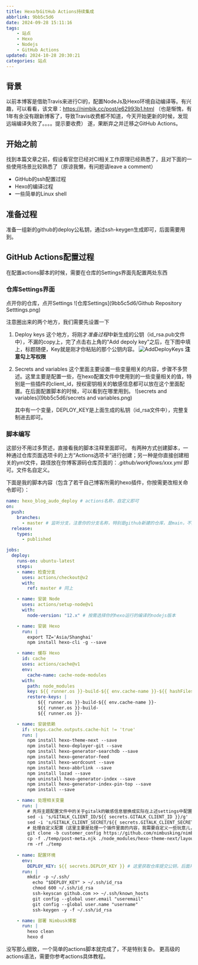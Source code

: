```yaml
---
title: Hexo与GitHub Actions持续集成
abbrlink: 9bb5c5d6
date: 2024-09-28 15:11:16
tags:
    - 站点
    - Hexo
    - Nodejs
    - GitHub Actions
updated: 2024-10-28 20:30:21
categories: 站点
---
```


## 背景
以前本博客是借助Travis来进行CI的，配置NodeJs及Hexo环境自动编译等。有兴趣，可以看看，该文章：https://nimbik.cc/post/e62993b1.html
（也是惭愧，有1年有余没有跟新博客了，导致Travis收费都不知道，今天开始更新的时候，发现远端编译失败了。。。。提示要收费）
遂，果断弃之并迁移之GitHub Actions。

<!-- more -->

## 开始之前
找到本篇文章之前，假设看官您已经对CI相关工作原理已经熟悉了，且对下面的一些使用场景比较熟悉了（原谅我懒，有问题请leave a comment）
- GitHub的ssh配置过程
- Hexo的编译过程
- 一些简单的Linux shell

## 准备过程
准备一组新的github的deploy公私钥，通过ssh-keygen生成即可，后面需要用到。

## GitHub Actions配置过程
在配置actions脚本的时候，需要在仓库的Settings界面先配置两处东西
### 仓库Settings界面
点开你的仓库，点开Settings
![仓库Settings](9bb5c5d6/Github Repository Setttings.png)

注意圈出来的两个地方，我们需要先设置一下
1. Deploy keys
	这个地方，将刚才*准备过程*中新生成的公钥（id_rsa.pub文件中），不漏的copy上，完了点击右上角的“Add depoly key”之后，在下图中填上，标题随便，Key就是刚才你粘贴的那个公钥内容。
	![AddDeployKeys](9bb5c5d6/AddDeployKeys.png)
	**注意勾上写权限**
2. Secrets and variables
	这个里面主要设置一些变量相关的内容，步骤不多赘述。这里主要是配置一些，在hexo配置文件中使用到的一些变量相关的值，特别是一些插件的client_id，授权密钥相关的敏感信息都可以放在这个里面配置。在后面配置脚本的时候，可以看到在哪里用到。
	![secrets and variables](9bb5c5d6/secrets and variables.png)

	其中有一个变量，DEPLOY_KEY是上面生成的私钥（id_rsa文件中），完整复制进去即可。

### 脚本编写
这部分不用过多赘述，直接看我的脚本注释里面即可。
有两种方式创建脚本，一种通过仓库页面选项卡的上方“Actions选项卡”进行创建；另一种是你直接创建相关的yml文件，路径放在你博客源码仓库页面的：*.github/workflows/xxx.yml* 即可。文件名自定义。

下面是我的脚本内容（包含了若干自己博客所需的hexo插件，你按需更改相关命令即可）：
```yaml
name: hexo_blog_audo_deploy # actions名称，自定义即可
on:
  push:
    branches:
      - master # 监听分支，注意你的分支名称，特别是github新建的仓库，是main，不是master
  release:
    types:
      - published

jobs:
  deploy:
    runs-on: ubuntu-latest
    steps:
    - name: 检查分支
      uses: actions/checkout@v2
      with:
        ref: master # 同上

    - name: 安装 Node
      uses: actions/setup-node@v1
      with:
        node-version: "12.x" # 按需选择你的hexo运行的编译的nodejs版本

    - name: 安装 Hexo
      run: |
        export TZ='Asia/Shanghai'
        npm install hexo-cli -g --save

    - name: 缓存 Hexo
      id: cache
      uses: actions/cache@v1
      env:
        cache-name: cache-node-modules
      with:
        path: node_modules
        key: ${{ runner.os }}-build-${{ env.cache-name }}-${{ hashFiles('**/package-lock.json') }}
        restore-keys: |
            ${{ runner.os }}-build-${{ env.cache-name }}-
            ${{ runner.os }}-build-
            ${{ runner.os }}-

    - name: 安装依赖
      if: steps.cache.outputs.cache-hit != 'true'
      run: |
        npm install hexo-theme-next --save
        npm install hexo-deployer-git --save
        npm install hexo-generator-searchdb --save
        npm install hexo-generator-feed
        npm install hexo-wordcount --save
        npm install hexo-abbrlink --save
        npm install lozad --save
        npm uninstall hexo-generator-index --save
        npm install hexo-generator-index-pin-top --save
        npm install --save

    - name: 处理相关变量
      run: |
      	# 先将主题配置文件中的关于gitalk的敏感信息替换成实际在上述settings中配置的，调用方式就是 **secrets.你刚才配置的变量名称**（我使用的next主题，按你实际使用的主题配置更改）
        sed -i 's/GITALK_CLIENT_ID/${{ secrets.GITALK_CLIENT_ID }}/g' ./_config.next.yml
        sed -i 's/GITALK_CLIENT_SECRET/${{ secrets.GITALK_CLIENT_SECRET }}/g' ./_config.next.yml
        # 处理自定义配置（这里主要是处理一个插件里面的内容，我需要自定义一些玩意儿，所以我这么处理了，你没有这个需求大可删了下面三行）
        git clone -b customer_config https://github.com/nimbusking/nimbusking.github.io.git temp
        cp -f ./temp/post-meta.njk ./node_modules/hexo-theme-next/layout/_partials/post
        rm -rf ./temp
        
    - name: 配置环境
      env:
        DEPLOY_KEY: ${{ secrets.DEPLOY_KEY }} # 这里获取仓库提交公钥，后面用到
      run: |
        mkdir -p ~/.ssh/
          echo "$DEPLOY_KEY" > ~/.ssh/id_rsa
          chmod 600 ~/.ssh/id_rsa
          ssh-keyscan github.com >> ~/.ssh/known_hosts
          git config --global user.email "useremail" 
          git config --global user.name "username"
          ssh-keygen -y -f ~/.ssh/id_rsa

    - name: 部署 Nimbusk博客
      run: |
        hexo clean
        hexo d
```

没写那么细致，一个简单的actions脚本就完成了，不是特别复杂。
更高级的actions语法，需要你参考actions具体教程。